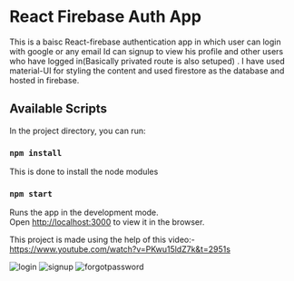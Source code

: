 
#  React Firebase Auth App

This is a baisc React-firebase authentication app in which user can login with google or any email Id can signup to view his profile and other users who have logged in(Basically privated route is also setuped) . I have used material-UI for styling the content and used firestore as the database and hosted in firebase.

## Available Scripts

In the project directory, you can run:
### `npm install`

This is done to install the node modules

### `npm start`

Runs the app in the development mode.\
Open [http://localhost:3000](http://localhost:3000) to view it in the browser.


This project is made using the help of this video:- https://www.youtube.com/watch?v=PKwu15ldZ7k&t=2951s



![login](https://user-images.githubusercontent.com/72156168/123518697-b09dd580-d6c4-11eb-8c59-7a949762d0f5.png)
![signup](https://user-images.githubusercontent.com/72156168/123518706-be535b00-d6c4-11eb-8297-acba1b7d2425.png)
![forgotpassword](https://user-images.githubusercontent.com/72156168/123518715-cc08e080-d6c4-11eb-8a3f-210fd6a46a12.png)

